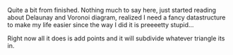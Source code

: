 Quite a bit from finished.
Nothing much to say here, just started reading about Delaunay and Voronoi diagram, realized I need a fancy datastructure to make my life easier since the way I did it is preeeetty stupid...

Right now all it does is add points and it will subdivide whatever triangle its in.
